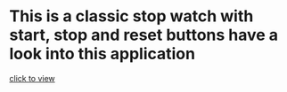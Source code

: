 # This is a classic stop watch with start, stop and reset buttons have a look into this application

[click to view](https://gulshan0201.github.io/HTML-CSS-JavaScript-Projects/StopWatch/index.html)
